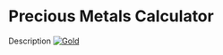 # Precious Metals Calculator
Description
[![Gold](https://media.istockphoto.com/vectors/gold-gradient-blurred-style-background-golden-metal-material-texture-vector-id942576012)](https://dvasquez4155.github.io/Precious-Metals-Calculator)
